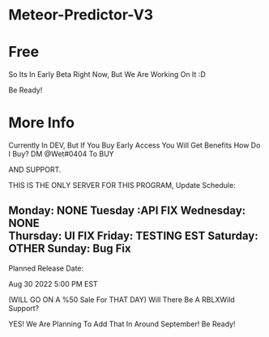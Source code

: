 # Meteor-Predictor-V3
# Free

So Its In Early Beta Right Now, 
But We Are Working On It :D

Be Ready!

# More Info

Currently In DEV, 
But If You Buy Early Access You Will Get Benefits
How Do I Buy?
DM @Wet#0404 To BUY

AND SUPPORT.

THIS IS THE ONLY SERVER FOR THIS PROGRAM,
Update Schedule:

Monday: NONE
Tuesday :API FIX
Wednesday: NONE  
Thursday: UI FIX
Friday: TESTING EST
Saturday: OTHER
Sunday: Bug Fix
----
Planned Release Date:

Aug 30 2022 5:00 PM EST

(WILL GO ON A %50 Sale For THAT DAY)
Will There Be A RBLXWild Support?

YES!
We Are Planning To Add That In Around September!
Be Ready!
